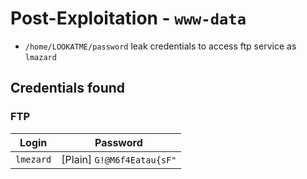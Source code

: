 # Post-Exploitation - `www-data`

- `/home/LOOKATME/password` leak credentials to access ftp service as `lmazard`

## Credentials found

### FTP

| Login | Password |
|-|-|
| `lmezard` | [Plain] `G!@M6f4Eatau{sF"` |
